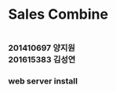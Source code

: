 <!DOCTYPE html>

<head>
</head>

<body>
<h1>Sales Combine<h1>
<h3>201410697 양지원<br>201615383 김성연<h3>
<p> web server install <br> </p> 
</body>

</html>